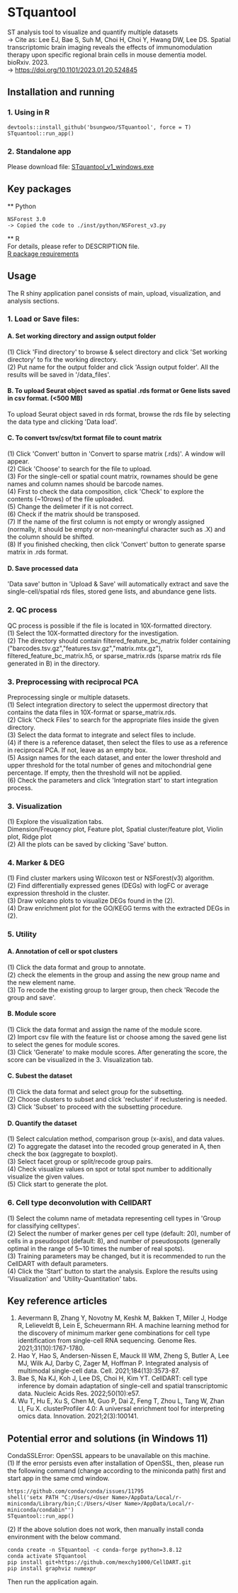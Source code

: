 # STquantool
ST analysis tool to visualize and quantify multiple datasets  
-> Cite as: Lee EJ, Bae S, Suh M, Choi H, Choi Y, Hwang DW, Lee DS. Spatial transcriptomic brain imaging reveals the effects of immunomodulation therapy upon specific regional brain cells in mouse dementia model. bioRxiv. 2023.  
-> https://doi.org/10.1101/2023.01.20.524845  

## Installation and running
### 1. Using in R
```Plain Text
devtools::install_github('bsungwoo/STquantool', force = T)
STquantool::run_app()
```
### 2. Standalone app
Please download file: [STquantool_v1_windows.exe]()  

## Key packages
** Python  
```Plain Text
NSForest 3.0
-> Copied the code to ./inst/python/NSForest_v3.py
```
** R  
For details, please refer to DESCRIPTION file.  
[R package requirements](https://github.com/bsungwoo/STquantool/blob/main/DESCRIPTION)  

## Usage
The R shiny application panel consists of main, upload, visualization, and analysis sections.  

### 1. Load or Save files:  
#### A. Set working directory and assign output folder  
(1) Click 'Find directory' to browse & select directory and click 'Set working directory' to fix the working directory.  
(2) Put name for the output folder and click 'Assign output folder'. All the results will be saved in '<name of output folder>/data_files'.  

#### B. To upload Seurat object saved as spatial .rds format or Gene lists saved in csv format. (<500 MB)  
To upload Seurat object saved in rds format, browse the rds file by selecting the data type and clicking 'Data load'.  

#### C. To convert tsv/csv/txt format file to count matrix  
(1) Click 'Convert' button in 'Convert to sparse matrix (.rds)'. A window will appear.  
(2) Click 'Choose' to search for the file to upload.  
(3) For the single-cell or spatial count matrix, rownames should be gene names and column names should be barcode names.  
(4) First to check the data composition, click 'Check' to explore the contents (~10rows) of the file uploaded.  
(5) Change the delimeter if it is not correct.  
(6) Check if the matrix should be transposed.  
(7) If the name of the first column is not empty or wrongly assigned (normally, it should be empty or non-meaningful character such as .X) and the column should be shifted.  
(8) If you finished checking, then click 'Convert' button to generate sparse matrix in .rds format.  

#### D. Save processed data  
'Data save' button in 'Upload & Save' will automatically extract and save the single-cell/spatial rds files, stored gene lists, and abundance gene lists.  

### 2. QC process  
QC process is possible if the file is located in 10X-formatted directory.  
(1) Select the 10X-formatted directory for the investigation.  
(2) The directory should contain filtered_feature_bc_matrix folder containing ("barcodes.tsv.gz","features.tsv.gz","matrix.mtx.gz"), filtered_feature_bc_matrix.h5, or sparse_matrix.rds (sparse matrix rds file generated in B) in the directory.  

### 3. Preprocessing with reciprocal PCA  
Preprocessing single or multiple datasets.  
(1) Select integration directory to select the uppermost directory that contains the data files in 10X-format or sparse_matrix.rds.  
(2) Click 'Check Files' to search for the appropriate files inside the given directory.  
(3) Select the data format to integrate and select files to include.  
(4) if there is a reference dataset, then select the files to use as a reference in reciprocal PCA. If not, leave as an empty box.   
(5) Assign names for the each dataset, and enter the lower threshold and upper threshold for the total number of genes and mitochondrial gene percentage. If empty, then the threshold will not be applied.  
(6) Check the parameters and click 'Integration start' to start integration process.  

### 3. Visualization  
(1) Explore the visualization tabs.  
  Dimension/Freuqency plot, Feature plot, Spatial cluster/feature plot, Violin plot, Ridge plot  
(2) All the plots can be saved by clicking 'Save' button.  

### 4. Marker & DEG  
(1) Find cluster markers using Wilcoxon test or NSForest(v3) algorithm.  
(2) Find differentially expressed genes (DEGs) with logFC or average expression threshold in the cluster.  
(3) Draw volcano plots to visualize DEGs found in the (2).  
(4) Draw enrichment plot for the GO/KEGG terms with the extracted DEGs in (2).  

### 5. Utility  
#### A. Annotation of cell or spot clusters  
(1) Click the data format and group to annotate.  
(2) check the elements in the group and assing the new group name and the new element name.  
(3) To recode the existing group to larger group, then check 'Recode the group and save'.  

#### B. Module score  
(1) Click the data format and assign the name of the module score.  
(2) Import csv file with the feature list or choose among the saved gene list to select the genes for module scores.  
(3) Click 'Generate' to make module scores. After generating the score, the score can be visualized in the 3. Visualization tab.  

#### C. Subest the dataset  
(1) Click the data format and select group for the subsetting.  
(2) Choose clusters to subset and click 'recluster' if reclustering is needed.  
(3) Click 'Subset' to proceed with the subsetting procedure.  

#### D. Quantify the dataset  
(1) Select calculation method, comparison group (x-axis), and data values.  
(2) To aggregate the dataset into the recoded group generated in A, then check the box (aggregate to boxplot).  
(3) Select facet group or split/recode group pairs.  
(4) Check visualize values on spot or total spot number to additionally visualize the given values.  
(5) Click start to generate the plot.  

### 6. Cell type deconvolution with CellDART  
(1) Select the column name of metadata representing cell types in 'Group for classifying celltypes'.    
(2) Select the number of marker genes per cell type (default: 20), number of cells in a pseudospot (default: 8), and number of pseudospots (generally optimal in the range of 5~10 times the number of real spots).  
(3) Training parameters may be changed, but it is recommended to run the CellDART with default parameters.  
(4) Click the 'Start' button to start the analysis. Explore the results using 'Visualization' and 'Utility-Quantitation' tabs.  

## Key reference articles  
1. Aevermann B, Zhang Y, Novotny M, Keshk M, Bakken T, Miller J, Hodge R, Lelieveldt B, Lein E, Scheuermann RH. A machine learning method for the discovery of minimum marker gene combinations for cell type identification from single-cell RNA sequencing. Genome Res. 2021;31(10):1767-1780.    
2. Hao Y, Hao S, Andersen-Nissen E, Mauck III WM, Zheng S, Butler A, Lee MJ, Wilk AJ, Darby C, Zager M, Hoffman P. Integrated analysis of multimodal single-cell data. Cell. 2021;184(13):3573-87.
3. Bae S, Na KJ, Koh J, Lee DS, Choi H, Kim YT. CellDART: cell type inference by domain adaptation of single-cell and spatial transcriptomic data. Nucleic Acids Res. 2022;50(10):e57.
4. Wu T, Hu E, Xu S, Chen M, Guo P, Dai Z, Feng T, Zhou L, Tang W, Zhan LI, Fu X. clusterProfiler 4.0: A universal enrichment tool for interpreting omics data. Innovation. 2021;2(3):100141.

## Potential error and solutions (in Windows 11)  
CondaSSLError: OpenSSL appears to be unavailable on this machine.  
(1) If the error persists even after installation of OpenSSL, then, please run the following command (change according to the miniconda path) first and start app in the same cmd window.  
```Plain Text
https://github.com/conda/conda/issues/11795
shell('setx PATH "C:/Users/<User Name>/AppData/Local/r-miniconda/Library/bin;C:/Users/<User Name>/AppData/Local/r-miniconda/condabin"')
STquantool::run_app()
```
(2) If the above solution does not work, then manually install conda environment with the below command.  
```Plain Text
conda create -n STquantool -c conda-forge python=3.8.12
conda activate STquantool
pip install git+https://github.com/mexchy1000/CellDART.git
pip install graphviz numexpr
```
Then run the application again.  
